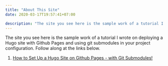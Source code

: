 ```yaml
---
title: "About This Site"
date: 2020-03-17T19:57:41+07:00

description: "The site you see here is the sample work of a tutorial I wrote on deploying a Hugo site with Github Pages and using git submodules in your project configuration. Read more for links to those posts."
---
```


The site you see here is the sample work of a tutorial I wrote on deploying a Hugo site with Github Pages and using git submodules in your project configuration. Follow along at the links below.

1. [How to Set Up a Hugo Site on Github Pages - with Git Submodules!](http://www.adamormsby.com/posts/how-to-set-up-a-hugo-site-on-github-pages-with-submodules/)

